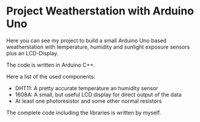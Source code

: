 # Project Weatherstation with Arduino Uno

Here you can see my project to build a small Arduino Uno based weatherstation with temperature, humidity and sunlight exposure sensors plus an LCD-Display.

The code is written in Arduino C++.

Here a list of the used components:
  - DHT11: A pretty accurate temperature an humidity sensor
  - 1608A: A small, but useful LCD display for direct output of the data
  - At least one photoresistor and some other normal resistors


The complete code including the libraries is written by myself.
